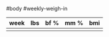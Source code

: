 #body #weekly-weigh-in

| week | lbs | bf % | mm % | bmi |
| ---- | --- | ---- | ---- | --- |
|      |     |      |      |     |
